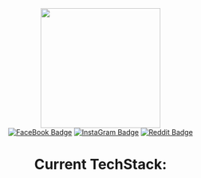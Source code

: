 <div id="header" align="center">
  <img src="https://media.giphy.com/media/HwBlFQZFcAoUcPHZdX/giphy.gif" width="240"/>
  <div id="badges">
    <a href="https://www.facebook.com/rec.kun.9"><img src="https://img.shields.io/badge/FaceBook-blue?style=for-the-badge&logo=facebook&logoColor=white" alt="FaceBook Badge"/></a>
    <a href="https://www.instagram.com/nords1337"><img src="https://img.shields.io/badge/Instagram-hotpink?style=for-the-badge&logo=instagram&logoColor=white" alt="InstaGram Badge"/></a>
    <a href="https://www.reddit.com/user/ThePawners"><img src="https://img.shields.io/badge/Reddit-orange?style=for-the-badge&logo=reddit&logoColor=white" alt="Reddit Badge"/></a>
  </div>
  <h1>Current TechStack:</h1>
</div>
